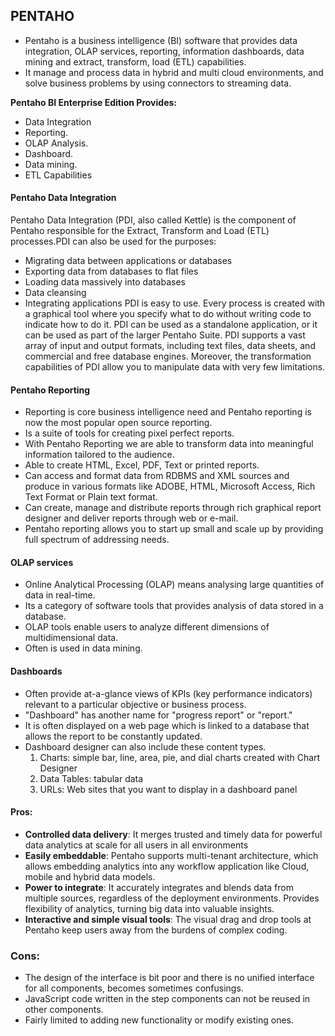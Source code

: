 ## PENTAHO

- Pentaho is a business intelligence (BI) software that provides data integration, OLAP services, reporting, information dashboards, data mining and extract, transform, load (ETL) capabilities.
- It manage and process data in hybrid and multi cloud environments, and solve business problems by using connectors to streaming data.

**Pentaho BI Enterprise Edition Provides:** 

- Data Integration
- Reporting. 
- OLAP Analysis. 
- Dashboard. 
- Data mining. 
- ETL Capabilities

#### Pentaho Data Integration
Pentaho Data Integration (PDI, also called Kettle) is the component of Pentaho responsible for the Extract, Transform and Load (ETL) processes.PDI can also be used for the purposes:
- Migrating data between applications or databases
- Exporting data from databases to flat files
- Loading data massively into databases
- Data cleansing
- Integrating applications
PDI is easy to use. Every process is created with a graphical tool where you specify what to do without writing code to indicate how to do it.
PDI can be used as a standalone application, or it can be used as part of the larger Pentaho Suite.
PDI supports a vast array of input and output formats, including text files, data sheets, and commercial and free database engines. Moreover, the transformation capabilities of PDI allow you to manipulate data with very few limitations.

#### Pentaho Reporting
- Reporting is core business intelligence need and Pentaho reporting is now the most popular open source reporting.
- Is a suite of tools for creating pixel perfect reports. 
- With Pentaho Reporting we are able to transform data into meaningful information tailored to the audience.
- Able to create HTML, Excel, PDF, Text or printed reports.
- Can access and format data from RDBMS and XML sources and produce in various formats like ADOBE, HTML, Microsoft Access, Rich Text Format or Plain text format.
- Can create, manage and distribute reports through rich graphical report designer and deliver reports through web or e-mail. 
- Pentaho reporting allows you to start up small and scale up by providing full spectrum of addressing needs. 

#### OLAP services
- Online Analytical Processing (OLAP) means analysing large quantities of data in real-time.
- Its a category of software tools that provides analysis of data stored in a database. 
- OLAP tools enable users to analyze different dimensions of multidimensional data.
- Often is used in data mining.

#### Dashboards
- Often provide at-a-glance views of KPIs (key performance indicators) relevant to a particular objective or business process.
- "Dashboard" has another name for "progress report" or "report."
- It is often displayed on a web page which is linked to a database that allows the report to be constantly updated.
- Dashboard designer can also include these content types.
  1. Charts: simple bar, line, area, pie, and dial charts created with Chart Designer
  2. Data Tables: tabular data
  3. URLs: Web sites that you want to display in a dashboard panel


#### Pros:

- **Controlled data delivery**: It merges trusted and timely data for powerful data analytics at scale for all users in all environments
- **Easily embeddable**: Pentaho supports multi-tenant architecture, which allows embedding analytics into any workflow application like Cloud, mobile and hybrid data models.
- **Power to integrate**: It accurately integrates and blends data from multiple sources, regardless of the deployment environments. Provides flexibility of analytics, turning big data into valuable insights.
- **Interactive and simple visual tools**: The visual drag and drop tools at Pentaho keep users away from the burdens of complex coding.

### Cons:

- The design of the interface is bit poor and there is no unified interface for all components, becomes sometimes confusings.
- JavaScript code written in the step components can not be reused in other components. 
- Fairly limited to adding new functionality or modify existing ones.


